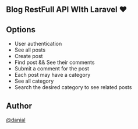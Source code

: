 ## Blog RestFull API WIth Laravel ❤️


## Options

- User authentication
- See all posts
- Create post
- Find post && See their comments
- Submit a comment for the post
- Each post may have a category
- See all category
- Search the desired category to see related posts

## Author
[@danial](https://telegram.me/LuaxDD)
